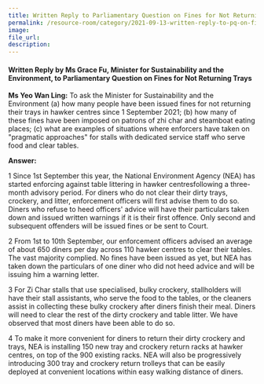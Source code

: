 ```yaml
---  
title: Written Reply to Parliamentary Question on Fines for Not Returning Trays by Ms Grace Fu, Minister for Sustainability and the Environment
permalink: /resource-room/category/2021-09-13-written-reply-to-pq-on-fines-for-not-returning-trays/  
image:  
file_url:  
description:  
---  
```


#### Written Reply by Ms Grace Fu, Minister for Sustainability and the Environment, to Parliamentary Question on Fines for Not Returning Trays  

**Ms Yeo Wan Ling:** To ask the Minister for Sustainability and the Environment (a) how many people have been issued fines for not returning their trays in hawker centres since 1 September 2021; (b) how many of these fines have been imposed on patrons of zhi char and steamboat eating places; (c) what are examples of situations where enforcers have taken on &quot;pragmatic approaches&quot; for stalls with dedicated service staff who serve food and clear tables.

**Answer:**

1 Since 1st September this year, the National Environment Agency (NEA) has started enforcing against table littering in hawker centresfollowing a three-month advisory period. For diners who do not clear their dirty trays, crockery, and litter, enforcement officers will first advise them to do so. Diners who refuse to heed officers&#39; advice will have their particulars taken down and issued written warnings if it is their first offence. Only second and subsequent offenders will be issued fines or be sent to Court.

2 From 1st to 10th September, our enforcement officers advised an average of about 650 diners per day across 110 hawker centres to clear their tables. The vast majority complied. No fines have been issued as yet, but NEA has taken down the particulars of one diner who did not heed advice and will be issuing him a warning letter.

3 For Zi Char stalls that use specialised, bulky crockery, stallholders will have their stall assistants, who serve the food to the tables, or the cleaners assist in collecting these bulky crockery after diners finish their meal. Diners will need to clear the rest of the dirty crockery and table litter. We have observed that most diners have been able to do so.

4 To make it more convenient for diners to return their dirty crockery and trays, NEA is installing 150 new tray and crockery return racks at hawker centres, on top of the 900 existing racks. NEA will also be progressively introducing 300 tray and crockery return trolleys that can be easily deployed at convenient locations within easy walking distance of diners.
